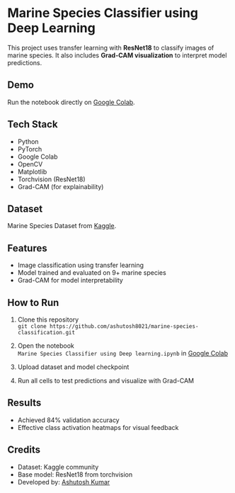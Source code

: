 # Marine Species Classifier using Deep Learning

This project uses transfer learning with **ResNet18** to classify images of marine species. It also includes **Grad-CAM visualization** to interpret model predictions.

## Demo
Run the notebook directly on [Google Colab](https://colab.research.google.com/drive/1FBxn6e1rQ8msVECg1YBdJuizbPexzQmi?usp=sharing/).

## Tech Stack
- Python
- PyTorch
- Google Colab
- OpenCV
- Matplotlib
- Torchvision (ResNet18)
- Grad-CAM (for explainability)

## Dataset
Marine Species Dataset from [Kaggle](https://www.kaggle.com/datasets/sripaadsrinivasan/fish-species-image-dataset).

## Features
- Image classification using transfer learning
- Model trained and evaluated on 9+ marine species
- Grad-CAM for model interpretability

## How to Run
1. Clone this repository  
   `git clone https://github.com/ashutosh8021/marine-species-classification.git`

2. Open the notebook  
   `Marine Species Classifier using Deep learning.ipynb` in [Google Colab](https://colab.research.google.com/drive/1FBxn6e1rQ8msVECg1YBdJuizbPexzQmi?usp=sharing/)

3. Upload dataset and model checkpoint

4. Run all cells to test predictions and visualize with Grad-CAM

## Results
- Achieved 84% validation accuracy 
- Effective class activation heatmaps for visual feedback

## Credits
- Dataset: Kaggle community
- Base model: ResNet18 from torchvision
- Developed by: [Ashutosh Kumar](https://www.linkedin.com/in/ashutosh80/)
